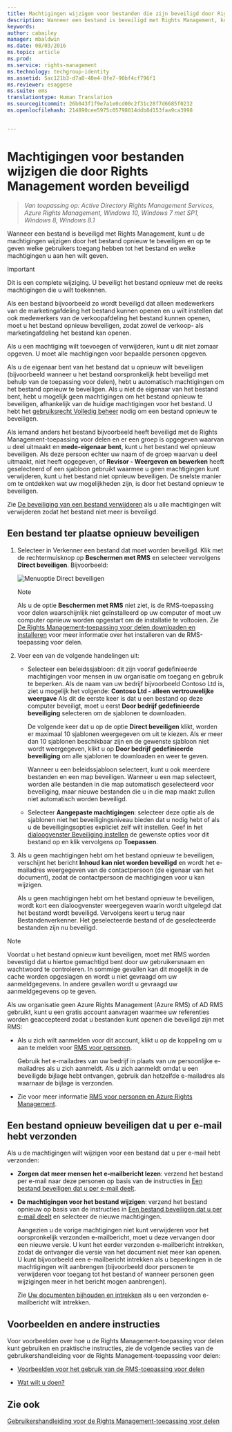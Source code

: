 ```yaml
---
title: Machtigingen wijzigen voor bestanden die zijn beveiligd door Rights Management | Azure RMS
description: Wanneer een bestand is beveiligd met Rights Management, kunt u de machtigingen wijzigen door het bestand opnieuw te beveiligen en op te geven welke gebruikers toegang hebben tot het bestand en welke machtigingen u aan hen wilt geven.
keywords: 
author: cabailey
manager: mbaldwin
ms.date: 08/03/2016
ms.topic: article
ms.prod: 
ms.service: rights-management
ms.technology: techgroup-identity
ms.assetid: 5ac121b3-d7a0-40e4-8fe7-90bf4cf796f1
ms.reviewer: esaggese
ms.suite: ems
translationtype: Human Translation
ms.sourcegitcommit: 26b043f1f9e7a1e0cd00c2f31c28f7d6685f0232
ms.openlocfilehash: 214890cee5975c05798014ddb8d153faa9ca3998


---
```


# Machtigingen voor bestanden wijzigen die door Rights Management worden beveiligd

>*Van toepassing op: Active Directory Rights Management Services, Azure Rights Management, Windows 10, Windows 7 met SP1, Windows 8, Windows 8.1*

Wanneer een bestand is beveiligd met Rights Management, kunt u de machtigingen wijzigen door het bestand opnieuw te beveiligen en op te geven welke gebruikers toegang hebben tot het bestand en welke machtigingen u aan hen wilt geven.

> [!IMPORTANT]
> Dit is een complete wijziging. U beveiligt het bestand opnieuw met de reeks machtigingen die u wilt toekennen.
> 
>  Als een bestand bijvoorbeeld zo wordt beveiligd dat alleen medewerkers van de marketingafdeling het bestand kunnen openen en u wilt instellen dat ook medewerkers van de verkoopafdeling het bestand kunnen openen, moet u het bestand opnieuw beveiligen, zodat zowel de verkoop- als marketingafdeling het bestand kan openen.
>
> Als u een machtiging wilt toevoegen of verwijderen, kunt u dit niet zomaar opgeven. U moet alle machtigingen voor bepaalde personen opgeven.

Als u de eigenaar bent van het bestand dat u opnieuw wilt beveiligen (bijvoorbeeld wanneer u het bestand oorspronkelijk hebt beveiligd met behulp van de toepassing voor delen), hebt u automatisch machtigingen om het bestand opnieuw te beveiligen. Als u niet de eigenaar van het bestand bent, hebt u mogelijk geen machtigingen om het bestand opnieuw te beveiligen, afhankelijk van de huidige machtigingen voor het bestand. U hebt het [gebruiksrecht Volledig beheer](../deploy-use/configure-usage-rights.md#usage-rights-and-descriptions) nodig om een bestand opnieuw te beveiligen.

Als iemand anders het bestand bijvoorbeeld heeft beveiligd met de Rights Management-toepassing voor delen en er een groep is opgegeven waarvan u deel uitmaakt en **mede-eigenaar bent**, kunt u het bestand wel opnieuw beveiligen. Als deze persoon echter uw naam of de groep waarvan u deel uitmaakt, niet heeft opgegeven, of **Revisor - Weergeven en bewerken** heeft geselecteerd of een sjabloon gebruikt waarmee u geen machtigingen kunt verwijderen, kunt u het bestand niet opnieuw beveiligen. De snelste manier om te ontdekken wat uw mogelijkheden zijn, is door het bestand opnieuw te beveiligen.

Zie [De beveiliging van een bestand verwijderen](sharing-app-remove-protection.md) als u alle machtigingen wilt verwijderen zodat het bestand niet meer is beveiligd.

## Een bestand ter plaatse opnieuw beveiligen

1.  Selecteer in Verkenner een bestand dat moet worden beveiligd. Klik met de rechtermuisknop op **Beschermen met RMS** en selecteer vervolgens **Direct beveiligen**. Bijvoorbeeld:

    ![Menuoptie Direct beveiligen](../media/ADRMS_MSRMSApp_SP_CompanyDefined.png)

    > [!NOTE]
    > Als u de optie **Beschermen met RMS** niet ziet, is de RMS-toepassing voor delen waarschijnlijk niet geïnstalleerd op uw computer of moet uw computer opnieuw worden opgestart om de installatie te voltooien. Zie [De Rights Management-toepassing voor delen downloaden en installeren](install-sharing-app.md) voor meer informatie over het installeren van de RMS-toepassing voor delen.

2.  Voer een van de volgende handelingen uit:

    -   Selecteer een beleidssjabloon: dit zijn vooraf gedefinieerde machtigingen voor mensen in uw organisatie om toegang en gebruik te beperken. Als de naam van uw bedrijf bijvoorbeeld Contoso Ltd is, ziet u mogelijk het volgende: **Contoso Ltd - alleen vertrouwelijke weergave** Als dit de eerste keer is dat u een bestand op deze computer beveiligt, moet u eerst **Door bedrijf gedefinieerde beveiliging** selecteren om de sjablonen te downloaden.

        De volgende keer dat u op de optie **Direct beveiligen** klikt, worden er maximaal 10 sjablonen weergegeven om uit te kiezen. Als er meer dan 10 sjablonen beschikbaar zijn en de gewenste sjabloon niet wordt weergegeven, klikt u op **Door bedrijf gedefinieerde beveiliging** om alle sjablonen te downloaden en weer te geven.

        Wanneer u een beleidssjabloon selecteert, kunt u ook meerdere bestanden en een map beveiligen. Wanneer u een map selecteert, worden alle bestanden in die map automatisch geselecteerd voor beveiliging, maar nieuwe bestanden die u in die map maakt zullen niet automatisch worden beveiligd.

    -   Selecteer **Aangepaste machtigingen**: selecteer deze optie als de sjablonen niet het beveiligingsniveau bieden dat u nodig hebt of als u de beveiligingsopties expliciet zelf wilt instellen. Geef in het [dialoogvenster Beveiliging instellen](sharing-app-dialog-box.md) de gewenste opties voor dit bestand op en klik vervolgens op **Toepassen**.

3. Als u geen machtigingen hebt om het bestand opnieuw te beveiligen, verschijnt het bericht **Inhoud kan niet worden beveiligd** en wordt het e-mailadres weergegeven van de contactpersoon (de eigenaar van het document), zodat de contactpersoon de machtigingen voor u kan wijzigen.

    Als u geen machtigingen hebt om het bestand opnieuw te beveiligen, wordt kort een dialoogvenster weergegeven waarin wordt uitgelegd dat het bestand wordt beveiligd. Vervolgens keert u terug naar Bestandenverkenner. Het geselecteerde bestand of de geselecteerde bestanden zijn nu beveiligd. 

> [!NOTE]
> Voordat u het bestand opnieuw kunt beveiligen, moet met RMS worden bevestigd dat u hiertoe gemachtigd bent door uw gebruikersnaam en wachtwoord te controleren. In sommige gevallen kan dit mogelijk in de cache worden opgeslagen en wordt u niet gevraagd om uw aanmeldgegevens. In andere gevallen wordt u gevraagd uw aanmeldgegevens op te geven.
>
> Als uw organisatie geen Azure Rights Management (Azure RMS) of AD RMS gebruikt, kunt u een gratis account aanvragen waarmee uw referenties worden geaccepteerd zodat u bestanden kunt openen die beveiligd zijn met RMS:
>
> -   Als u zich wilt aanmelden voor dit account, klikt u op de koppeling om u aan te melden voor [RMS voor personen](http://go.microsoft.com/fwlink/?LinkId=309469).
>
>     Gebruik het e-mailadres van uw bedrijf in plaats van uw persoonlijke e-mailadres als u zich aanmeldt. Als u zich aanmeldt omdat u een beveiligde bijlage hebt ontvangen, gebruik dan hetzelfde e-mailadres als waarnaar de bijlage is verzonden.
> -   Zie voor meer informatie [RMS voor personen en Azure Rights Management](../understand-explore/rms-for-individuals.md).

## Een bestand opnieuw beveiligen dat u per e-mail hebt verzonden

Als u de machtigingen wilt wijzigen voor een bestand dat u per e-mail hebt verzonden:

- **Zorgen dat meer mensen het e-mailbericht lezen**: verzend het bestand per e-mail naar deze personen op basis van de instructies in [Een bestand beveiligen dat u per e-mail deelt](sharing-app-protect-by-email.md).

- **De machtigingen voor het bestand wijzigen**: verzend het bestand opnieuw op basis van de instructies in [Een bestand beveiligen dat u per e-mail deelt](sharing-app-protect-by-email.md) en selecteer de nieuwe machtigingen. 

    Aangezien u de vorige machtigingen niet kunt verwijderen voor het oorspronkelijk verzonden e-mailbericht, moet u deze vervangen door een nieuwe versie. U kunt het eerder verzonden e-mailbericht intrekken, zodat de ontvanger die versie van het document niet meer kan openen. U kunt bijvoorbeeld een e-mailbericht intrekken als u beperkingen in de machtigingen wilt aanbrengen (bijvoorbeeld door personen te verwijderen voor toegang tot het bestand of wanneer personen geen wijzigingen meer in het bericht mogen aanbrengen).

    Zie [Uw documenten bijhouden en intrekken](sharing-app-track-revoke.md) als u een verzonden e-mailbericht wilt intrekken.


## Voorbeelden en andere instructies
Voor voorbeelden over hoe u de Rights Management-toepassing voor delen kunt gebruiken en praktische instructies, zie de volgende secties van de gebruikershandleiding voor de Rights Management-toepassing voor delen:

-   [Voorbeelden voor het gebruik van de RMS-toepassing voor delen](sharing-app-user-guide.md#examples-for-using-the-rms-sharing-application)

-   [Wat wilt u doen?](sharing-app-user-guide.md#what-do-you-want-to-do)

## Zie ook
[Gebruikershandleiding voor de Rights Management-toepassing voor delen](sharing-app-user-guide.md)



<!--HONumber=Aug16_HO4-->


